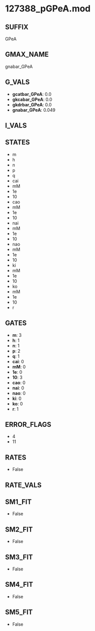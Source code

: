 # 127388_pGPeA.mod

## SUFFIX

GPeA

## GMAX_NAME

gnabar_GPeA

## G_VALS

- **gcatbar_GPeA**: 0.0
- **gkcabar_GPeA**: 0.0
- **gkdrbar_GPeA**: 0.0
- **gnabar_GPeA**: 0.049

## I_VALS


## STATES

- m
- h
- n
- p
- q
- cai
- mM
- 1e
- 10
- cao
- mM
- 1e
- 10
- nai
- mM
- 1e
- 10
- nao
- mM
- 1e
- 10
- ki
- mM
- 1e
- 10
- ko
- mM
- 1e
- 10
- r

## GATES

- **m**: 3
- **h**: 1
- **n**: 1
- **p**: 2
- **q**: 1
- **cai**: 0
- **mM**: 0
- **1e**: 0
- **10**: 3
- **cao**: 0
- **nai**: 0
- **nao**: 0
- **ki**: 0
- **ko**: 0
- **r**: 1

## ERROR_FLAGS

- 4
- 11

## RATES

- False

## RATE_VALS


## SM1_FIT

- False

## SM2_FIT

- False

## SM3_FIT

- False

## SM4_FIT

- False

## SM5_FIT

- False

